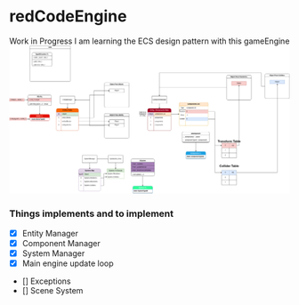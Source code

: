 # redCodeEngine
Work in Progress
I am learning the ECS design pattern with this gameEngine
![alt text](ECS_Architecture.png)

### Things implements and to implement
- [x] Entity Manager
- [x] Component Manager
- [x] System Manager
- [x] Main engine update loop
- [] Exceptions
- [] Scene System